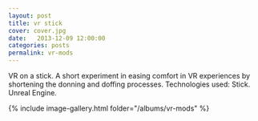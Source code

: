 ```yaml
---
layout: post
title: vr stick
cover: cover.jpg
date:   2013-12-09 12:00:00
categories: posts
permalink: vr-mods
---
```


VR on a stick. A short experiment in easing comfort in VR experiences by shortening the donning and doffing processes. Technologies used: Stick. Unreal Engine.

{% include image-gallery.html folder="/albums/vr-mods" %}